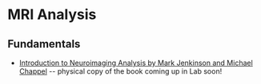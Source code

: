 # MRI Analysis

## Fundamentals

* [Introduction to Neuroimaging Analysis by Mark Jenkinson and Michael Chappel](http://www.neuroimagingprimers.org) -- physical copy of the book coming up in Lab soon!
